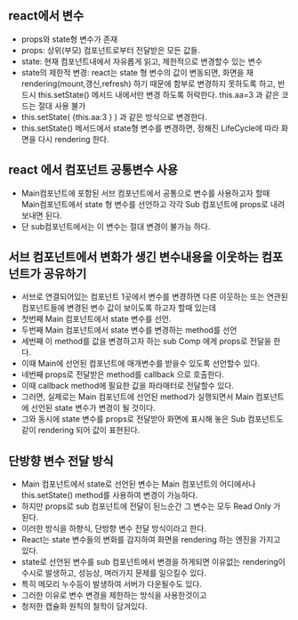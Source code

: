 ## react에서 변수

- props와 state형 변수가 존재
- props: 상위(부모) 컴포넌트로부터 전달받은 모든 값들.
- state: 현재 컴포넌트내에서 자유롭게 읽고, 제한적으로 변경할수 있는 변수
- state의 제한적 변경: react는 state 형 변수의 값이 변동되면, 화면을 재 rendering(mount,갱신,refresh)
  하기 때문에 함부로 변경하지 못하도록 하고, 반드시 this.setState() 메서드 내에서만 변경 하도록 허락한다.
  this.aa=3 과 같은 코드는 절대 사용 불가
- this.setState( {this.aa:3 } ) 과 같은 방식으로 변경한다.
- this.setState() 메서드에서 state형 변수를 변경하면, 정해진 LifeCycle에 따라 화면을 다시 rendering 한다.

## react 에서 컴포넌트 공통변수 사용

- Main컴포넌트에 포함된 서브 컴포넌트에서 공통으로 변수를 사용하고자 할때
  Main컴포넌트에서 state 형 변수를 선언하고 각각 Sub 컴포넌트에 props로 내려 보내면 된다.
- 단 sub컴포넌트에서는 이 변수는 절대 변경이 불가능 하다.

## 서브 컴포넌트에서 변화가 생긴 변수내용을 이웃하는 컴포넌트가 공유하기

- 서브로 연결되어있는 컴포넌트 1곳에서 변수를 변경하면 다른 이웃하는 또는 연관된 컴포넌트들에 변경된
  변수 값이 보이도록 하고자 할때 있는데
- 첫번째 Main 컴포넌트에서 state 변수를 선언.
- 두번째 Main 컴포넌트에서 state 변수를 변경하는 method를 선언
- 세번째 이 method를 값을 변경하고자 하는 sub Comp 에게 props로 전달을 한다.
- 이때 Main에 선언된 컴포넌트에 매개변수를 받을수 있도록 선언할수 있다.
- 네번째 props로 전달받은 method를 callback 으로 호출한다.
- 이때 callback method에 필요한 값을 파라매터로 전달할수 있다.
- 그러면, 실제로는 Main 컴포넌트에 선언된 method가 실행되면서 Main 컴포넌트에 선언된 state 변수가 변경이 될 것이다.
- 그와 동시에 state 변수를 props로 전달받아 화면에 표시해 놓은 Sub 컴포넌트도 같이 rendering 되어 값이 표현된다.

## 단방향 변수 전달 방식

- Main 컴포넌트에서 state로 선언된 변수는 Main 컴포넌트의 어디에서나 this.setState() method를 사용하여 변경이 가능하다.
- 하지만 props로 sub 컴포넌트에 전달이 된느순간 그 변수는 모두 Read Only 가 된다.
- 이러한 방식을 하향식, 단방향 변수 전달 방식이라고 한다.
- React는 state 변수들의 변화를 감지하여 화면을 rendering 하는 엔진을 가지고 있다.
- state로 선언된 변수를 sub 컴포넌트에서 변경을 하게되면 이유없는 rendering이 수시로 발생하고, 성능상, 며러가지 문제를 일으킬수 있다.
- 특히 메모리 누수등이 발생하여 서버가 다운될수도 있다.
- 그러한 이유로 변수 변경을 제한하는 방식을 사용한것이고
- 청저한 캡슐화 원칙의 철학이 담겨있다.
